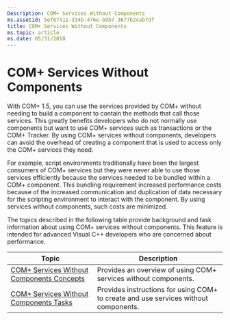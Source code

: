 ```yaml
---
Description: COM+ Services Without Components
ms.assetid: 5ef67411-334b-476e-b9b7-3677b24ab7df
title: COM+ Services Without Components
ms.topic: article
ms.date: 05/31/2018
---
```


# COM+ Services Without Components

With COM+ 1.5, you can use the services provided by COM+ without needing to build a component to contain the methods that call those services. This greatly benefits developers who do not normally use components but want to use COM+ services such as transactions or the COM+ Tracker. By using COM+ services without components, developers can avoid the overhead of creating a component that is used to access only the COM+ services they need.

For example, script environments traditionally have been the largest consumers of COM+ services but they were never able to use those services efficiently because the services needed to be bundled within a COM+ component. This bundling requirement increased performance costs because of the increased communication and duplication of data necessary for the scripting environment to interact with the component. By using services without components, such costs are minimized.

The topics described in the following table provide background and task information about using COM+ services without components. This feature is intended for advanced Visual C++ developers who are concerned about performance.



| Topic                                                                                                 | Description                                                                                    |
|-------------------------------------------------------------------------------------------------------|------------------------------------------------------------------------------------------------|
| [COM+ Services Without Components Concepts](com--services-without-components-concepts.md)<br/> | Provides an overview of using COM+ services without components.<br/>                     |
| [COM+ Services Without Components Tasks](com--services-without-components-tasks.md)<br/>       | Provides instructions for using COM+ to create and use services without components.<br/> |



 

 

 




